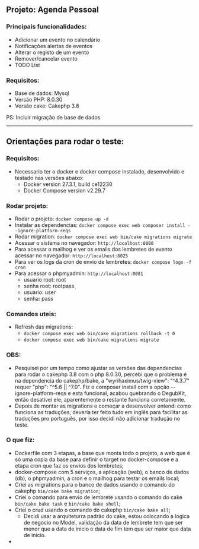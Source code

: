 ## Projeto: Agenda Pessoal

### Principais funcionalidades:

*   Adicionar um evento no calendário
*   Notificações alertas de eventos
*   Alterar o registo de um evento
*   Remover/cancelar evento
*   TODO List

### Requisitos:
*   Base de dados: Mysql
*   Versão PHP:  8.0.30
*   Versão cake: Cakephp 3.8

PS: Incluir migração de base de dados

____

## Orientações para rodar o teste:

### Requisitos:
- Necessario ter o docker e docker compose instalado, desenvolvido e testado nas versões abaixo:
    - Docker version 27.3.1, build ce12230
    - Docker Compose version v2.29.7

### Rodar projeto:
- Rodar o projeto: `docker compose up -d`
- Instalar as dependencias: `docker compose exec web composer install --ignore-platform-reqs`
- Rodar migration: `docker compose exec web bin/cake migrations migrate`
- Acessar o sistema no navegador: `http://localhost:8080`
- Para acessar o mailhog e ver os emails dos lembretes de evento acessar no navegador: `http://localhost:8025`
- Para ver os logs da cron de envio de lembretes: `docker compose logs -f cron`
- Para acessar o phpmyadmin: `http://localhost:8081`
    - usuario root: root
    - senha root: rootpass
    - usuario: user
    - senha: pass

### Comandos uteis:
- Refresh das migrations:
    - `docker compose exec web bin/cake migrations rollback -t 0`
    - `docker compose exec web bin/cake migrations migrate`

### OBS:
- Pesquisei por um tempo como ajustar as versões das dependencias para rodar o cakephp 3.8 com o php 8.0.30, percebi que o problema é na dependencia do cakephp/bake, a "wyrihaximus/twig-view": "^4.3.7" requer "php": "^5.6 || ^7.0". Fiz o composer install com a opção --ignore-platform-reqs e esta funcional, acabou quebrando o DegubKit, então desativei ele, aparentemente o restante funciona corretamente.
- Depois de montar as migrations e começar a desenvolver entendi como funciona as traduções, deveria ter feito tudo em inglês para facilitar as traduções pro português, por isso decidi não adicionar tradução no teste.

### O que fiz:
- Dockerfile com 3 etapas, a base que monta todo o projeto, a web que é só uma copia da base para definir o target no docker-compose e a etapa cron que faz os envios dos lembretes;
- docker-compose com 5 serviços, a aplicação (web), o banco de dados (db), o phpmyadmin, a cron e o mailhog para testar os emails local;
- Criei as migrations para o banco de dados usando o comando do cakephp `bin/cake bake migration`;
- Criei o comando para envio de lembrete usando o comando do cake `bin/cake bake task` e `bin/cake bake shell`;
- Criei o crud usando o comando do cakephp `bin/cake bake all`;
    - Decidi usar a arquiteturra padrão do cake, estou colocando a logica de negocio no Model, validação da data de lembrete tem que ser menor que a data de inicio e data de fim tem que ser maior que data de inicio.
-